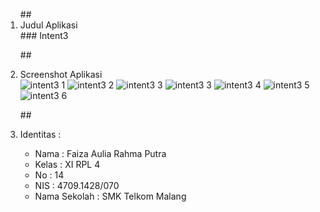 <ol>
##<li> Judul Aplikasi </li>
### Intent3

##<li> Screenshot Aplikasi </li>
![intent3 1](https://cloud.githubusercontent.com/assets/21327758/19221366/58b74248-8e6c-11e6-8cf3-fa2e922d58e7.jpg)
![intent3 2](https://cloud.githubusercontent.com/assets/21327758/19221367/58dc81ca-8e6c-11e6-9e26-7fadfd649e7b.jpg)
![intent3 3](https://cloud.githubusercontent.com/assets/21327758/19221368/58e2cd14-8e6c-11e6-841a-a9cb10063801.jpg)
![intent3 3](https://cloud.githubusercontent.com/assets/21327758/19221369/58e67874-8e6c-11e6-84f0-cc1bee9c91de.png)
![intent3 4](https://cloud.githubusercontent.com/assets/21327758/19221370/58f36732-8e6c-11e6-87c8-c8e9f9ec3d83.jpg)
![intent3 5](https://cloud.githubusercontent.com/assets/21327758/19221371/58f6f1f4-8e6c-11e6-9882-11489c0efce5.jpg)
![intent3 6](https://cloud.githubusercontent.com/assets/21327758/19221365/5878697e-8e6c-11e6-9b9b-64e3a2e0ccfe.jpg)

##<li> Identitas : </li>
<ul>
<li> Nama : Faiza Aulia Rahma Putra </li>
<li> Kelas : XI RPL 4 </li>
<li> No : 14 </li>
<li> NIS : 4709.1428/070 </li>
<li> Nama Sekolah : SMK Telkom Malang </li>
</ul>

